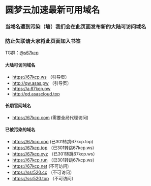 # 圆梦云加速最新可用域名

### 当域名遭到污染（墙）我们会在此页面发布新的大陆可访问域名
### 防止失联请大家将此页面加入书签

TG群：[@s67kcp](https://t.me/s67kcp)

#### 大陆可访问域名
- https://67kcp.ws   （引导页）
- http://qw.asas.pw  （引导页）
- https://a.67kcp.pw
- http://qd.asascloud.top
#### 长期官网域名
- https://67kcp.com (需要全局代理访问)


#### 已被污染的域名
- https://67kcp.ooo (已301转跳67kcp.top)
- https://67kcp.top （已301转跳67kcp.ws）
- https://67kcp.xyz （已301转跳67kcp.ws）
- https://67kcp.run （已301转跳67kcp.ws）
- https://67kcp.net (不可访问)
- https://ssr520.cc （不可访问）
- https://ssr520.top （不可访问）
